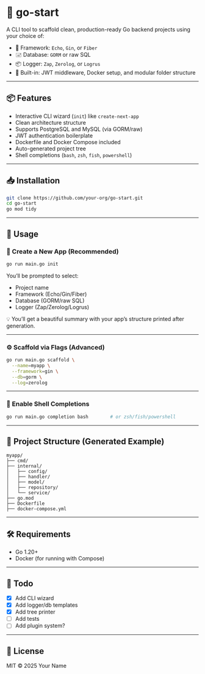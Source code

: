 # 🚀 go-start

A CLI tool to scaffold clean, production-ready Go backend projects using your choice of:

- 🔧 Framework: `Echo`, `Gin`, or `Fiber`
- 🖃️ Database: `GORM` or raw SQL
- 📦 Logger: `Zap`, `Zerolog`, or `Logrus`
- 🔐 Built-in: JWT middleware, Docker setup, and modular folder structure

---

## 📦 Features

- Interactive CLI wizard (`init`) like `create-next-app`
- Clean architecture structure
- Supports PostgreSQL and MySQL (via GORM/raw)
- JWT authentication boilerplate
- Dockerfile and Docker Compose included
- Auto-generated project tree
- Shell completions (`bash`, `zsh`, `fish`, `powershell`)

---

## 📥 Installation

```bash
git clone https://github.com/your-org/go-start.git
cd go-start
go mod tidy
```

---

## 🚀 Usage

### 🧙 Create a New App (Recommended)

```bash
go run main.go init
```

You’ll be prompted to select:
- Project name
- Framework (Echo/Gin/Fiber)
- Database (GORM/raw SQL)
- Logger (Zap/Zerolog/Logrus)

💡 You’ll get a beautiful summary with your app’s structure printed after generation.

---

### ⚙️ Scaffold via Flags (Advanced)

```bash
go run main.go scaffold \
  --name=myapp \
  --framework=gin \
  --db=gorm \
  --log=zerolog
```

---

### 🧩 Enable Shell Completions

```bash
go run main.go completion bash        # or zsh/fish/powershell
```

---

## 🧱 Project Structure (Generated Example)

```
myapp/
├── cmd/
├── internal/
│   ├── config/
│   ├── handler/
│   ├── model/
│   ├── repository/
│   └── service/
├── go.mod
├── Dockerfile
├── docker-compose.yml
```

---

## 🛠 Requirements

- Go 1.20+
- Docker (for running with Compose)

---

## 📌 Todo

- [x] Add CLI wizard
- [x] Add logger/db templates
- [x] Add tree printer
- [ ] Add tests
- [ ] Add plugin system?

---

## 📄 License

MIT © 2025 Your Name